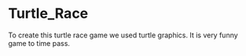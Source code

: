 # Turtle_Race
To create this turtle race game we used turtle graphics. It is very funny game to time pass.

